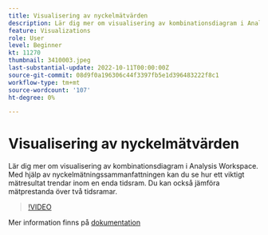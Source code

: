 ```yaml
---
title: Visualisering av nyckelmätvärden
description: Lär dig mer om visualisering av kombinationsdiagram i Analysis Workspace. Med hjälp av nyckelmätningssammanfattningen kan du se hur ett viktigt mätresultat trendar inom en enda tidsram. Du kan också jämföra mätprestanda över två tidsramar. (Ska vara mellan 60 och 160 tecken, men 244 tecken)
feature: Visualizations
role: User
level: Beginner
kt: 11270
thumbnail: 3410003.jpeg
last-substantial-update: 2022-10-11T00:00:00Z
source-git-commit: 08d9f0a196306c44f3397fb5e1d396483222f8c1
workflow-type: tm+mt
source-wordcount: '107'
ht-degree: 0%

---
```



# Visualisering av nyckelmätvärden

Lär dig mer om visualisering av kombinationsdiagram i Analysis Workspace. Med hjälp av nyckelmätningssammanfattningen kan du se hur ett viktigt mätresultat trendar inom en enda tidsram. Du kan också jämföra mätprestanda över två tidsramar.

>[!VIDEO](https://video.tv.adobe.com/v/3410003/?quality=12&learn=on)

Mer information finns på [dokumentation](https://experienceleague.adobe.com/docs/analytics/analyze/analysis-workspace/visualizations/key-metric.html?lang=en)
